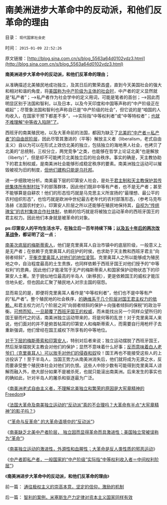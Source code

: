 # 南美洲进步大革命中的反动派，和他们反革命的理由

目录： `现代国家社会史` 

时间： `2015-01-09 22:52:26` 

原文链接：[http://blog.sina.com.cn/s/blog_5563a64d0102vdz3.html](http://blog.sina.com.cn/s/blog_5563a64d0102vdz3.html)

**南美洲进步大革命中的反动派，和他们反革命的理由；**

从准确描述北美殖民地成功独立，及其日后的繁荣昌盛，直到今天美国社会的强大和相对和谐的角度，将[美国称为中产阶级为主体的社会时](../../../2008/7/20/为什么中产者为主的社会很稳定.md)，中产者的定义显然就是“私产者”；——>私产者作为社会学中的定义用词，可能是笔者的首创；——>因此而明显区别于法国和智利，以及日本，以及今天印度和中国等声称的“中产阶级正在崛起”；尽管象法国和智利也声称自已是“中产阶级的社会”，但它说的是“咱国的人均收入，在国家干预下都差不多”，——>实际指“中等权利者”或“中等特权者”；[也就不难理解“中等收入陷阱”了](../../../2012/9/6/傻逼绝对可以“胜天”.md)。

西班牙的南美殖民地，以及大革命前的法国，都因为缺乏了[北美的“中产者＝私产者”的自由民阶层](../../../2011/9/20/美国中产者内需的市场，占全世界绝大部分.md)，因此尽管其激进的（平等）解放主义者（liberalism，老式自由主义）自以为可以在形式上效仿北美的独立，包括独立的海地黑人社会，也拷贝了北美的“总统制，三权分立，两党竞争”之类，也能够在哲学上论证北美“也是解放（liberty）”，但是却不可能拷贝北美独立后的社会秩序。事实的确是，天主教协助下的君主制权威，是南美洲社会能够形成稳定秩序的要素。南美洲独立运动可以摧毁被视为旧的制度，[但他们建构只能是乌托邦](../../../2015/1/3/老式自由主义者以为革命大炮一响，就能黄金万两.md)。

进一步细致地分析。南美最下层的印第安人社会，是处[于君主制和天主教保护其传统集体所有制村社](../../../2014/12/24/比法国大革命更为开明进步的波旁王朝及其改革.md)下的部落群体，因此他们既非中等有产者，也不是无产者；甚至不能够算是自耕农！他们的形态恰巧就是马克思主义所宣扬的“最理想、最公平的农村组织形态”，也恰巧就是欧洲中世纪最古老年代的农村部落形态，（参考马克布洛赫《法国农村史》）。印第安人阶层之所以还能够在殖民地保持其，[自视为“传统瑰宝”的农村集体合作社体制](../../../2011/9/24/印第安人部落民贫困原因与中国农村类同.md)，依赖的恰巧就是将被独立运动革命的西班牙国王的君主权力。因此他们本身就是被革命的对象。

**ps:印第安人的平均生活水平，在独立后一百年持续下降；[以及五十年后的两次改革战争](../../../2011/9/24/南美洲和印第安人的土地公有制；墨西哥“经济奇迹”.md)，都证明了这一点**；

[南美次底层的梅斯蒂索人](../../../2014/12/19/梅斯蒂索人为主体的南美洲人口结构的历史形成和遗传学.md)，他们是克里奥耳人自治市镇中的底层阶级，一般意义上是无产者；在依赖于克里奥耳人的庇护的时侯，也求助于天主教和西班牙君主“向弱者倾斜”，[平衡克里奥耳人对他们的地位凌驾](../../../2014/11/25/波旁王朝国进民退制造分裂，教科书中“多洛雷斯的呼声”的误导.md)。克里奥耳人之所以能够成为殖民地之中，自治程度最高的土生贵族，也同样依赖于西班牙国王对他们授予的“中等权利”的恩典，因此他们才能凌驾于无产的梅斯蒂索人和国家保护动物状态下的印第安人土著。至于貌似地位最高的半岛人（新移民），更是依赖国王的威权才能压住地头蛇，但也因此汇聚了殖民地人对宗主国的宿怨。

显而易见的是，即便将克里奥耳人看作是“中等权利者”，他们也不是中等有产的“私产者”。整个殖民地的社会秩序，[的确维系于几个阶层对国王君主权力的依赖，](../../../2014/11/23/西班牙美洲殖民地的政治和经济架构.md)和君主权力对几个阶层之间“向弱者倾斜的保护＋向强者倾斜的保税”的政治平衡。[可想而知，一旦颠覆了西班牙国王的权威](../../../2014/11/25/波旁王朝国进民退制造分裂，教科书中“多洛雷斯的呼声”的误导.md)，而未能找出另一个同样众望所归的国王替而代之的话，南美洲独立运动带来的，将是何等的乱世！对于克里奥耳人来说，他们面对的并不是俯首帖耳的印第安人和梅斯蒂索人，而需要自行用枪杆子去重新强调，他们曾经在国王威权下所享有的中等地位。

[对于下层的梅斯蒂索和印第安人](../../../2014/12/17/印第安人口灾难后，南美洲人口结构的转变；.md)，特别对后者来说；独立运动摆脱了西班牙国王，然后渐渐摆脱天主教会对他们的保护；显然不意味着什么好事；[反而意味着白人老爷们（克里奥耳人）可以放手对他们的侵吞和奴](../../../2014/11/24/西班牙美洲殖民地的政治平衡，有信仰的人民对国王的忠诚.md)役！国王再也不能接受这些人的上访投诉了！至于半岛人，当国王势力从南美洲消失后，他们就将成为无源之水，反而要承受整个殖民体社会对他们的仇恨。这些人中除少数有可能得到克里奥耳人谅解而融入外，绝大部分如果不是被杀死，也就只能滚出南美洲。后来发生的事实也的确如此，针对半岛人的屠杀和驱逐最为广泛。

《[南美洲老式自由主义者，不理解北美独立和繁荣的原因是大宪章精神的Freedom](../../../2015/1/3/老式自由主义者以为革命大炮一响，就能黄金万两.md)》

《[法国大革命及南美独立运动的“反动派”真的不合理吗？大革命有半点“大宪章精神”的影子吗？](../../../2015/1/4/法国大革命及南美独立运动的“反动派”真的不合理吗？.md)》

《[“革命与反革命”
的大革命语境中的“反动派”](../../../2015/1/5/“革命与反革命”的大革命语境中的“反动派”.md)》

《[南美缺乏北美中产者阶层，
独立因而显得革命而具激进性；美国独立常被误称为“革命”](../../../2015/1/6/南美独立缺乏中产者阶层，因而显得革命而具激进性；.md)》

《[南美独立运动的激进性，外源性和血腥性；大革命是反人类性质的邪恶运动](../../../2015/1/7/大革命是反人类性质的邪恶运动；.md)》

《[中产者即私产者，一般国家的“中产阶级”实际指“中等权利收入者＝中间权利阶层”](../../../2015/1/8/社会主义应对严重危机；资本主义蓄养综合国力；.md)》

《**南美洲进步大革命中的反动派，和他们反革命的理由**》

前一篇： [通往极权主义的崇高本意，坚定的信仰，激励的机制](../../../2015/1/9/通往极权主义的崇高本意，坚定的信仰，激励的机制.md)

后一篇： [智利的案例，米塞斯生产力定律对资本主义国家同样有效](../../../2015/1/6/智利的案例，米塞斯生产力定律对资本主义国家同样有效.md)


